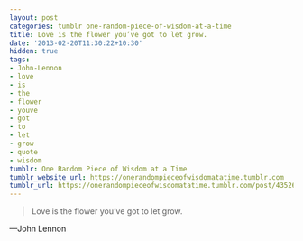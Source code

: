 ```yaml
---
layout: post
categories: tumblr one-random-piece-of-wisdom-at-a-time
title: Love is the flower you’ve got to let grow.
date: '2013-02-20T11:30:22+10:30'
hidden: true
tags:
- John-Lennon
- love
- is
- the
- flower
- youve
- got
- to
- let
- grow
- quote
- wisdom
tumblr: One Random Piece of Wisdom at a Time
tumblr_website_url: https://onerandompieceofwisdomatatime.tumblr.com
tumblr_url: https://onerandompieceofwisdomatatime.tumblr.com/post/43526902981/love-is-the-flower-youve-got-to-let-grow
---
```

> Love is the flower you’ve got to let grow.

—John Lennon
